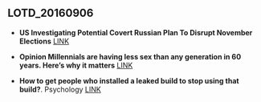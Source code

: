 ## LOTD_20160906

- **US Investigating Potential Covert Russian Plan To Disrupt November Elections** [LINK](https://politics.slashdot.org/story/16/09/05/2242241/us-investigating-potential-covert-russian-plan-to-disrupt-november-elections)

- **Opinion Millennials are having less sex than any generation in 60 years. Here’s why it matters** [LINK](http://www.latimes.com/opinion/opinion-la/la-ol-millennials-less-sex-20160802-snap-story.html)

- **How to get people who installed a leaked build to stop using that build?**. Psychology [LINK](https://blogs.msdn.microsoft.com/oldnewthing/20160906-00/?p=94255)